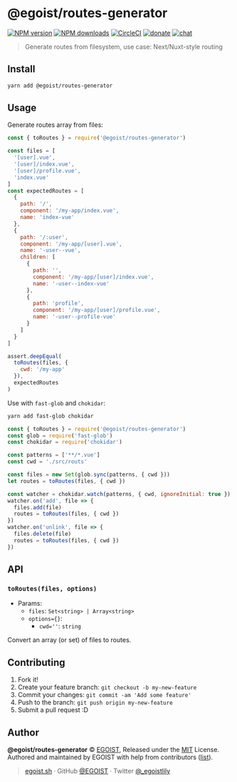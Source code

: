 # @egoist/routes-generator

[![NPM version](https://badgen.net/npm/v/@egoist/routes-generator)](https://npmjs.com/package/@egoist/routes-generator) [![NPM downloads](https://badgen.net/npm/dm/@egoist/routes-generator)](https://npmjs.com/package/@egoist/routes-generator) [![CircleCI](https://badgen.net/circleci/github/egoist/routes-generator/master)](https://circleci.com/gh/egoist/routes-generator/tree/master) [![donate](https://badgen.net/badge/support%20me/donate/ff69b4)](https://patreon.com/egoist) [![chat](https://badgen.net/badge/chat%20on/discord/7289DA)](https://chat.egoist.moe)

> Generate routes from filesystem, use case: Next/Nuxt-style routing

## Install

```bash
yarn add @egoist/routes-generator
```

## Usage

Generate routes array from files:

```js
const { toRoutes } = require('@egoist/routes-generator')

const files = [
  '[user].vue',
  '[user]/index.vue',
  '[user]/profile.vue',
  'index.vue'
]
const expectedRoutes = [
  {
    path: '/',
    component: '/my-app/index.vue',
    name: 'index-vue'
  },
  {
    path: '/:user',
    component: '/my-app/[user].vue',
    name: '-user--vue',
    children: [
      {
        path: '',
        component: '/my-app/[user]/index.vue',
        name: '-user--index-vue'
      },
      {
        path: 'profile',
        component: '/my-app/[user]/profile.vue',
        name: '-user--profile-vue'
      }
    ]
  }
]

assert.deepEqual(
  toRoutes(files, {
    cwd: '/my-app'
  }),
  expectedRoutes
)
```

Use with `fast-glob` and `chokidar`:

```bash
yarn add fast-glob chokidar
```

```js
const { toRoutes } = require('@egoist/routes-generator')
const glob = require('fast-glob')
const chokidar = require('chokidar')

const patterns = ['**/*.vue']
const cwd = './src/routs'

const files = new Set(glob.sync(patterns, { cwd }))
let routes = toRoutes(files, { cwd })

const watcher = chokidar.watch(patterns, { cwd, ignoreInitial: true })
watcher.on('add', file => {
  files.add(file)
  routes = toRoutes(files, { cwd })
})
watcher.on('unlink', file => {
  files.delete(file)
  routes = toRoutes(files, { cwd })
})
```

## API

### `toRoutes(files, options)`

- Params:
  - `files`: `Set<string> | Array<string>`
  - `options={}`:
    - `cwd=''`: `string`

Convert an array (or set) of files to routes.

## Contributing

1. Fork it!
2. Create your feature branch: `git checkout -b my-new-feature`
3. Commit your changes: `git commit -am 'Add some feature'`
4. Push to the branch: `git push origin my-new-feature`
5. Submit a pull request :D

## Author

**@egoist/routes-generator** © [EGOIST](https://github.com/egoist), Released under the [MIT](./LICENSE) License.<br>
Authored and maintained by EGOIST with help from contributors ([list](https://github.com/egoist/routes-generator/contributors)).

> [egoist.sh](https://egoist.sh) · GitHub [@EGOIST](https://github.com/egoist) · Twitter [@\_egoistlily](https://twitter.com/_egoistlily)
